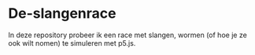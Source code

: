 # De-slangenrace
In deze repository probeer ik een race met slangen, wormen (of hoe je ze ook wilt nomen) te simuleren met p5.js.
